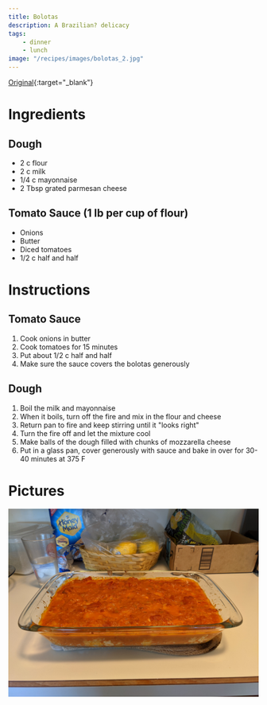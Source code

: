 ```yaml
---
title: Bolotas
description: A Brazilian? delicacy
tags:
    - dinner
    - lunch
image: "/recipes/images/bolotas_2.jpg"
---
```


[Original](images/bolotas.jpg){:target="_blank"}

# Ingredients

## Dough
* 2 c flour
* 2 c milk
* 1/4 c mayonnaise
* 2 Tbsp grated parmesan cheese

## Tomato Sauce (1 lb per cup of flour)
* Onions
* Butter
* Diced tomatoes
* 1/2 c half and half

# Instructions

## Tomato Sauce
1. Cook onions in butter
2. Cook tomatoes for 15 minutes
3. Put about 1/2 c half and half
4. Make sure the sauce covers the bolotas generously 

## Dough
1. Boil the milk and mayonnaise
2. When it boils, turn off the fire and mix in the flour and cheese
3. Return pan to fire and keep stirring until it "looks right"
4. Turn the fire off and let the mixture cool
5. Make balls of the dough filled with chunks of mozzarella cheese
6. Put in a glass pan, cover generously with sauce and bake in over for 30-40 minutes at 375 F

# Pictures

![Bolotas](images/bolotas_2.jpg)